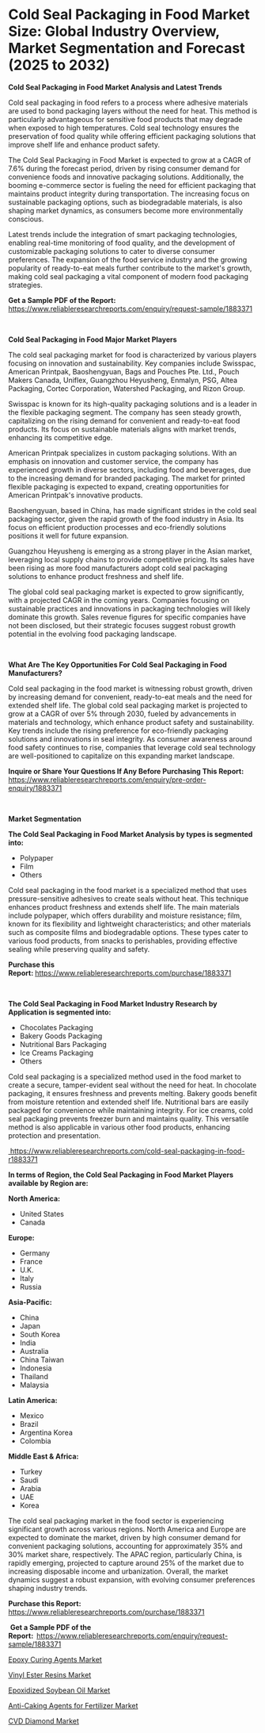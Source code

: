 <p><h1>Cold Seal Packaging in Food Market Size: Global Industry Overview, Market Segmentation and Forecast (2025 to 2032)</h1></p><p><strong>Cold Seal Packaging in Food Market Analysis and Latest Trends</strong></p>
<p><p>Cold seal packaging in food refers to a process where adhesive materials are used to bond packaging layers without the need for heat. This method is particularly advantageous for sensitive food products that may degrade when exposed to high temperatures. Cold seal technology ensures the preservation of food quality while offering efficient packaging solutions that improve shelf life and enhance product safety.</p><p>The Cold Seal Packaging in Food Market is expected to grow at a CAGR of 7.6% during the forecast period, driven by rising consumer demand for convenience foods and innovative packaging solutions. Additionally, the booming e-commerce sector is fueling the need for efficient packaging that maintains product integrity during transportation. The increasing focus on sustainable packaging options, such as biodegradable materials, is also shaping market dynamics, as consumers become more environmentally conscious.</p><p>Latest trends include the integration of smart packaging technologies, enabling real-time monitoring of food quality, and the development of customizable packaging solutions to cater to diverse consumer preferences. The expansion of the food service industry and the growing popularity of ready-to-eat meals further contribute to the market's growth, making cold seal packaging a vital component of modern food packaging strategies.</p></p>
<p><strong>Get a Sample PDF of the Report:&nbsp;</strong> <a href="https://www.reliableresearchreports.com/enquiry/request-sample/1883371?utm_campaign=2263&utm_medium=2&utm_source=Github&utm_content=ia&utm_term=04022025&utm_id=cold-seal-packaging-in-food">https://www.reliableresearchreports.com/enquiry/request-sample/1883371</a></p>
<p>&nbsp;</p>
<p><strong>Cold Seal Packaging in Food Major Market Players</strong></p>
<p><p>The cold seal packaging market for food is characterized by various players focusing on innovation and sustainability. Key companies include Swisspac, American Printpak, Baoshengyuan, Bags and Pouches Pte. Ltd., Pouch Makers Canada, Uniflex, Guangzhou Heyusheng, Enmalyn, PSG, Altea Packaging, Cortec Corporation, Watershed Packaging, and Rizon Group.</p><p>Swisspac is known for its high-quality packaging solutions and is a leader in the flexible packaging segment. The company has seen steady growth, capitalizing on the rising demand for convenient and ready-to-eat food products. Its focus on sustainable materials aligns with market trends, enhancing its competitive edge.</p><p>American Printpak specializes in custom packaging solutions. With an emphasis on innovation and customer service, the company has experienced growth in diverse sectors, including food and beverages, due to the increasing demand for branded packaging. The market for printed flexible packaging is expected to expand, creating opportunities for American Printpak's innovative products.</p><p>Baoshengyuan, based in China, has made significant strides in the cold seal packaging sector, given the rapid growth of the food industry in Asia. Its focus on efficient production processes and eco-friendly solutions positions it well for future expansion.</p><p>Guangzhou Heyusheng is emerging as a strong player in the Asian market, leveraging local supply chains to provide competitive pricing. Its sales have been rising as more food manufacturers adopt cold seal packaging solutions to enhance product freshness and shelf life.</p><p>The global cold seal packaging market is expected to grow significantly, with a projected CAGR in the coming years. Companies focusing on sustainable practices and innovations in packaging technologies will likely dominate this growth. Sales revenue figures for specific companies have not been disclosed, but their strategic focuses suggest robust growth potential in the evolving food packaging landscape.</p></p>
<p>&nbsp;</p>
<p><strong>What Are The Key Opportunities For Cold Seal Packaging in Food Manufacturers?</strong></p>
<p><p>Cold seal packaging in the food market is witnessing robust growth, driven by increasing demand for convenient, ready-to-eat meals and the need for extended shelf life. The global cold seal packaging market is projected to grow at a CAGR of over 5% through 2030, fueled by advancements in materials and technology, which enhance product safety and sustainability. Key trends include the rising preference for eco-friendly packaging solutions and innovations in seal integrity. As consumer awareness around food safety continues to rise, companies that leverage cold seal technology are well-positioned to capitalize on this expanding market landscape.</p></p>
<p><strong>Inquire or Share Your Questions If Any Before Purchasing This Report:</strong> <a href="https://www.reliableresearchreports.com/enquiry/pre-order-enquiry/1883371?utm_campaign=2263&utm_medium=2&utm_source=Github&utm_content=ia&utm_term=04022025&utm_id=cold-seal-packaging-in-food">https://www.reliableresearchreports.com/enquiry/pre-order-enquiry/1883371</a></p>
<p>&nbsp;</p>
<p><strong>Market Segmentation</strong></p>
<p><strong>The Cold Seal Packaging in Food Market Analysis by types is segmented into:</strong></p>
<p><ul><li>Polypaper</li><li>Film</li><li>Others</li></ul></p>
<p><p>Cold seal packaging in the food market is a specialized method that uses pressure-sensitive adhesives to create seals without heat. This technique enhances product freshness and extends shelf life. The main materials include polypaper, which offers durability and moisture resistance; film, known for its flexibility and lightweight characteristics; and other materials such as composite films and biodegradable options. These types cater to various food products, from snacks to perishables, providing effective sealing while preserving quality and safety.</p></p>
<p><strong>Purchase this Report:&nbsp;</strong><a href="https://www.reliableresearchreports.com/purchase/1883371?utm_campaign=2263&utm_medium=2&utm_source=Github&utm_content=ia&utm_term=04022025&utm_id=cold-seal-packaging-in-food">https://www.reliableresearchreports.com/purchase/1883371</a></p>
<p>&nbsp;</p>
<p><strong>The Cold Seal Packaging in Food Market Industry Research by Application is segmented into:</strong></p>
<p><ul><li>Chocolates Packaging</li><li>Bakery Goods Packaging</li><li>Nutritional Bars Packaging</li><li>Ice Creams Packaging</li><li>Others</li></ul></p>
<p><p>Cold seal packaging is a specialized method used in the food market to create a secure, tamper-evident seal without the need for heat. In chocolate packaging, it ensures freshness and prevents melting. Bakery goods benefit from moisture retention and extended shelf life. Nutritional bars are easily packaged for convenience while maintaining integrity. For ice creams, cold seal packaging prevents freezer burn and maintains quality. This versatile method is also applicable in various other food products, enhancing protection and presentation.</p></p>
<p><a href="https://www.reliableresearchreports.com/cold-seal-packaging-in-food-r1883371?utm_campaign=2263&utm_medium=2&utm_source=Github&utm_content=ia&utm_term=04022025&utm_id=cold-seal-packaging-in-food">&nbsp;https://www.reliableresearchreports.com/cold-seal-packaging-in-food-r1883371</a></p>
<p><strong>In terms of Region, the Cold Seal Packaging in Food Market Players available by Region are:</strong></p>
<p>
    <p> <strong> North America: </strong>
        <ul>
            <li>United States</li>
            <li>Canada</li>
        </ul>
        </p> 
    <p> <strong> Europe: </strong>
        <ul>
            <li>Germany</li>
            <li>France</li>
            <li>U.K.</li>
            <li>Italy</li>
            <li>Russia</li>
        </ul>
        </p> 
    <p> <strong> Asia-Pacific: </strong>
        <ul>
            <li>China</li>
            <li>Japan</li>
            <li>South Korea</li>
            <li>India</li>
            <li>Australia</li>
            <li>China Taiwan</li>
            <li>Indonesia</li>
            <li>Thailand</li>
            <li>Malaysia</li>
        </ul>
        </p> 
    <p> <strong> Latin America: </strong>
        <ul>
            <li>Mexico</li>
            <li>Brazil</li>
            <li>Argentina Korea</li>
            <li>Colombia</li>
        </ul>
        </p> 
    <p> <strong> Middle East & Africa: </strong>
        <ul>
            <li>Turkey</li>
            <li>Saudi</li>
            <li>Arabia</li>
            <li>UAE</li>
            <li>Korea</li>
        </ul>
    </p>
    </p>
<p><p>The cold seal packaging market in the food sector is experiencing significant growth across various regions. North America and Europe are expected to dominate the market, driven by high consumer demand for convenient packaging solutions, accounting for approximately 35% and 30% market share, respectively. The APAC region, particularly China, is rapidly emerging, projected to capture around 25% of the market due to increasing disposable income and urbanization. Overall, the market dynamics suggest a robust expansion, with evolving consumer preferences shaping industry trends.</p></p>
<p><strong>Purchase this Report: </strong><a href="https://www.reliableresearchreports.com/purchase/1883371?utm_campaign=2263&utm_medium=2&utm_source=Github&utm_content=ia&utm_term=04022025&utm_id=cold-seal-packaging-in-food">https://www.reliableresearchreports.com/purchase/1883371</a></p>
<p>&nbsp;<strong>Get a Sample PDF of the Report:&nbsp;&nbsp;</strong><a href="https://www.reliableresearchreports.com/enquiry/request-sample/1883371?utm_campaign=2263&utm_medium=2&utm_source=Github&utm_content=ia&utm_term=04022025&utm_id=cold-seal-packaging-in-food">https://www.reliableresearchreports.com/enquiry/request-sample/1883371</a></p>
<p><strong></strong></p>
<p><p><a href="https://www.linkedin.com/pulse/current-state-epoxy-curing-agents-market-size-trends-projected-khpyc?utm_campaign=2263&utm_medium=2&utm_source=Github&utm_content=ia&utm_term=04022025&utm_id=cold-seal-packaging-in-food">Epoxy Curing Agents Market</a></p><p><a href="https://www.linkedin.com/pulse/vinyl-ester-resins-market-highlights-industry-growth-55-vq4rc?utm_campaign=2263&utm_medium=2&utm_source=Github&utm_content=ia&utm_term=04022025&utm_id=cold-seal-packaging-in-food">Vinyl Ester Resins Market</a></p><p><a href="https://www.linkedin.com/pulse/epoxidized-soybean-oil-market-in-depth-report-size-share-s6l7c?utm_campaign=2263&utm_medium=2&utm_source=Github&utm_content=ia&utm_term=04022025&utm_id=cold-seal-packaging-in-food">Epoxidized Soybean Oil Market</a></p><p><a href="https://www.linkedin.com/pulse/anti-caking-agents-fertilizer-market-insights-industry-development-666ec?utm_campaign=2263&utm_medium=2&utm_source=Github&utm_content=ia&utm_term=04022025&utm_id=cold-seal-packaging-in-food">Anti-Caking Agents for Fertilizer Market</a></p><p><a href="https://www.linkedin.com/pulse/sales-channel-penetration-market-opportunities-cvd-diamond-94dac?utm_campaign=2263&utm_medium=2&utm_source=Github&utm_content=ia&utm_term=04022025&utm_id=cold-seal-packaging-in-food">CVD Diamond Market</a></p></p>